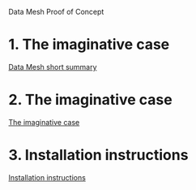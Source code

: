 Data Mesh Proof of Concept

# 1. The imaginative case

[Data Mesh short summary](./dmss.md)

# 2. The imaginative case

[The imaginative case](./poc.md)

# 3. Installation instructions

[Installation instructions](./installation.md)